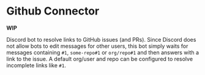 # Github Connector

**WIP**

Discord bot to resolve links to GitHub issues (and PRs). Since Discord does not allow bots to edit messages for other users, this bot simply waits for messages containing `#1`, `some-repo#1` or `org/repo#1` and then answers with a link to the issue. A default org/user and repo can be configured to resolve incomplete links like `#1`.
